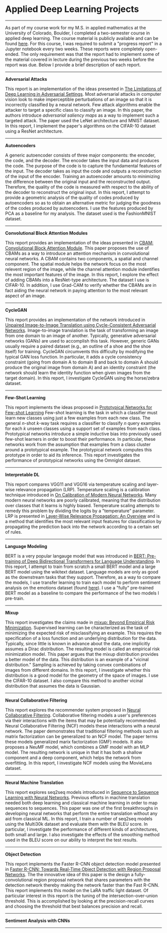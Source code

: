 # Applied Deep Learning Projects
_________________________________

As part of my course work for my M.S. in applied mathematics at the University of Colorado, Boulder, I completed a two-semester course in applied deep learning.  The course material is publicly available and can be found [here](https://github.com/maziarraissi/Applied-Deep-Learning).  For this course, I was required to submit a "progress report" in a Jupyter notebook every two weeks.  These reports were completely open-ended.  The only requirement was that the report had to implement some of the material covered in lecture during the previous two weeks before the report was due.  Below I provide a brief description of each report.

____________________________________

**Adversarial Attacks**

This report is an implementation of the ideas presented in [The Limitations of Deep Learning in Adversarial Settings](https://arxiv.org/abs/1511.07528v1).  Most adversarial attacks in computer vision look to make imperceptible perturbations of an image so that it is incorrectly classified by a neural network.  Few attack algorithms enable the attacker to target a specific class to classify an image.  In this paper, the authors introduce *adversarial saliency maps* as a way to implement such a targeted attack.  The paper used the LeNet architecture and MNIST dataset.  In this report, I implement the paper's algorithms on the CIFAR-10 dataset using a ResNet architecture.

____________________________________

**Autoencoders**

A generic autoencoder consists of three major components:  the encoder, the code, and the decoder.  The encoder takes the input data and produces the code.  The purpose of the code is to capture the fundamental features of the input.  The decoder takes as input the code and outputs a reconstruction of the input of the encoder.  Training an autoencoder amounts to minimizing the difference between the original input and the reconstructed output.  Therefore, the quality of the code is measured with respect to the ability of the decoder to reconstruct the original input.  In this report, I attempt to provide a geometric analysis of the quality of codes produced by autoencoders so as to obtain an alternative metric for judging the goodness of the codes produced by autoencoders.  I use the features produced by PCA as a baseline for my analysis.  The dataset used is the FashionMNIST dataset.

_____________________________________

**Convolutional Block Attention Modules**

This report provides an implementation of the ideas presented in [CBAM: Convolutional Block Attention Module](https://arxiv.org/abs/1807.06521).  This paper proposes the use of CBAMs as a way to introduce an attention mechanism in convolutional neural networks.  A CBAM contains two components, a spatial and channel component.  The spatial module helps the network focus on the most relevent region of the image, while the channel attention module indentifies the most important features of the image.  In this report, I explore the effect of adding CBAMs into a ResNet-type architecture.  The dataset I use is CIFAR-10.  In addition, I use Grad-CAM to verify whether the CBAMs are in fact aiding the neural network in paying attention to the most relevant aspect of an image.

______________________________________

**CycleGAN**

This report provides an implementation of the network introduced in [Unpaired Image-to-Image Translation using Cycle-Consistent Adversarial Networks](https://arxiv.org/abs/1703.10593).  Image-to-image translation is the task of transforming an image from one domain to an image of another.  Typically, generative adversarial networks (GANs) are used to accomplish this task.  However, generic GANs usually require a paired dataset (e.g., an outline of a shoe and the shoe itself) for training.  CycleGAN circumvents this difficulty by modifying the typical GAN loss function.  In particular, it adds a cycle consistency constraint (going from domain A to domain B and back to domain A should produce the original image from domain A) and an identity constraint (the network should learn the identity function when given images from the target domain).  In this report, I investigate CycleGAN using the horse/zebra dataset.

_________________________________________

**Few-Shot Learning**

This report implements the ideas proposed in [Prototypical Networks for Few-shot Learning](https://arxiv.org/abs/1703.05175)  Few-shot learning is the task in which a classifier must learn new classes using just a few examples from each new class. The general *n*-shot *k*-way task requires a classifier to classify *n* query examples for each *k* unseen classes using a support set of examples from each class.  Prototypical networks introduce a simple inductive bias into previously used few-shot learners in order to boost their performance.  In particular, these networks work from the assumption that examples from a class cluster around a prototypical example.  The prototypical network computes this prototype in order to aid its inference.  This report investigates the performance of prototypical networks using the Omniglot dataset.

__________________________________________

**Interpretable DL**

This report compares VGG11 and VGG16 via temperature scaling and layer-wise relevance propagation (LRP).  Temperature scaling is a calibration technique introduced in [On Calibration of Modern Neural Networks](https://arxiv.org/abs/1706.04599).  Many modern neural networks are poorly calibrated, meaning that the distribution over classes that it learns is highly biased.  Temperature scaling attempts to remedy this problem by dividing the logits by a "temperature" parameter.  LRP is presented in [Layer-Wise Relevance Propagation: An Overview](https://link.springer.com/chapter/10.1007/978-3-030-28954-6_10) and is a method that identifies the most relevant input features for classification by propagating the prediction back into the network according to a certain set of rules.

__________________________________________

**Language Modeling**

BERT is a very popular langauge model that was introduced in [BERT: Pre-training of Deep Bidirectional Transformers for Language Understanding](https://arxiv.org/abs/1810.04805).  In this report, I attempt to train from scratch a small BERT model and a large BERT model using the wikitext dataset.  Language models are only as good as the downstream tasks that they support.  Therefore, as a way to compare the models, I use transfer learning to train each model to perform sentiment analysis on the emotions dataset (found [here](https://www.kaggle.com/datasets/praveengovi/emotions-dataset-for-nlp)).  I use a "fully" pre-trained BERT model as a baseline to compare the performance of the two models I pre-train.

___________________________________________

**Mixup**

This report investigates the claims made in [mixup: Beyond Empirical Risk Minimization](https://arxiv.org/abs/1710.09412).  Supervised learning can be characterized as the task of minimizing the expected risk of misclassifying an example.  This requires the specification of a loss function and an underlying distribution for the data. Typically, since little is known in advance about the data, one implicitly assumes a Dirac distribution.  The resulting model is called an empirical risk minimization model.  This paper argues that the mixup distribution provides a better model of the data.  This distribution is an example of a "vicinal distribution."  Sampling is achieved by taking convex combinations of images from different domains.  In this report, I investigate whether this distribution is a good model for the geometry of the space of images.  I use the CIFAR-10 dataset.  I also compare this method to another vicinal distribution that assumes the data is Gaussian.

___________________________________________

**Neural Collaborative Filtering**

This report explores the recommender system proposed in [Neural Collaborative Filtering](https://arxiv.org/abs/1708.05031).  Collaborative filtering models a user's preferences via their interactions with the items that may be potentially recommended.  Neural Collaborative Filtering (NCF) models these interactions with a neural network.  The paper demonstrates that traditional filtering methods such as matrix factorization can be generalized to an NCF model.  The paper terms these models generalized marix factorization (GMF) models.  It also proposes a NeuMF model, which combines a GMF model with an MLP model.  The resulting network is unique in that it has both a shallow component and a deep component, which helps the network from overfitting.  In this report, I investigate NCF models using the MovieLens dataset.

___________________________________________

**Neural Machine Translation**

This report explores seq2seq models introduced in [Sequence to Sequence Learning with Neural Networks](https://arxiv.org/abs/1409.3215).  Previous efforts in machine translation needed both deep learning and classical machine learning in order to map sequences to sequences.  This paper was one of the first breakthroughs in developing neural networks that perform the entire translation without any aid from classical ML.  In this report, I train a number of seq2seq models using the Multi30k dataset and evaluate them with the BLEU score.  In particular, I investigate the performance of different kinds of architectures, both small and large.  I also investigate the effects of the smoothing method used in the BLEU score on our ability to interpret the test results.
___________________________________________

**Object Detection**

This report implements the Faster R-CNN object detection model presented in [Faster R-CNN: Towards Real-Time Object Detection with Region Proposal Networks](https://arxiv.org/abs/1506.01497).  The the innovative idea of this paper is the design a fully-convolutional region proposal network that shares parameters with the detection network thereby making the network faster than the Fast R-CNN.  This report implements this model on the LaRA traffic light dataset.  Of particular interest in this report is the tuning of the intersection-over-union threshold.  This is accomplished by looking at the precision-recall curves and choosing the threshold that best balances precision and recall.
____________________________________________

**Sentiment Analysis with CNNs**


_____________________________________________

